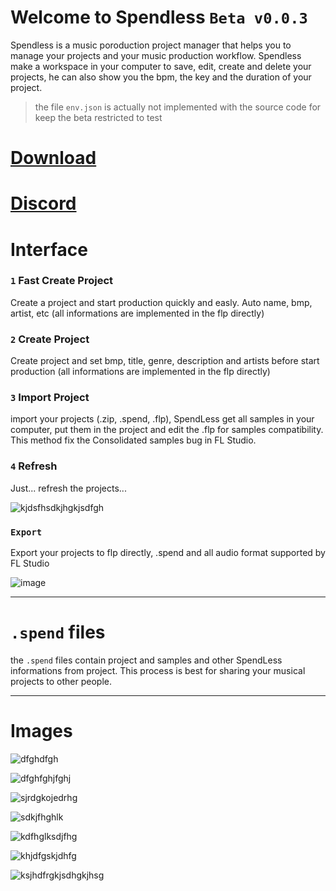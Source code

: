# Welcome to Spendless `Beta v0.0.3`

Spendless is a music poroduction project manager that helps you to manage your projects and your music production workflow.
Spendless make a workspace in your computer to save, edit, create and delete your projects, he can also show you the bpm, the key and the duration of your project.

> the file `env.json` is actually not implemented with the source code for keep the beta restricted to test



# [Download](https://github.com/Naaikho/spendless/releases/tag/0.0.2)

# [Discord](https://discord.gg/tHURqGNPq8)



# Interface
### `1` Fast Create Project
Create a project and start production quickly and easly. Auto name, bmp, artist, etc (all informations are implemented in the flp directly)

### `2` Create Project
Create project and set bmp, title, genre, description and artists before start production (all informations are implemented in the flp directly)

### `3` Import Project
import your  projects (.zip, .spend, .flp), SpendLess get all samples in your computer, put them in the project and edit the .flp for samples compatibility.
This method fix the Consolidated samples bug in FL Studio.

### `4` Refresh
Just... refresh the projects...

![kjdsfhsdkjhgkjsdfgh](https://user-images.githubusercontent.com/62458713/197154545-fb186326-ec84-4aae-b66c-e5d0f1348247.png)

### `Export`
Export your projects to flp directly, .spend and all audio format supported by FL Studio

![image](https://user-images.githubusercontent.com/62458713/197156166-1508bdb6-951d-4d20-8d34-27fcf0ac2eca.png)

---

# `.spend` files
the `.spend` files contain project and samples and other SpendLess informations from project.
This process is best for sharing your musical projects to other people.

---

# Images
![dfghdfgh](https://user-images.githubusercontent.com/62458713/197154526-dd6b80aa-786c-47f6-93d2-ccfbd4620b09.png)

![dfghfghjfghj](https://user-images.githubusercontent.com/62458713/197154528-90628e7e-b87b-41af-9b39-774c1ec5a8e1.png)

![sjrdgkojedrhg](https://user-images.githubusercontent.com/62458713/197154531-42697ba6-2dc1-4b52-bfb0-50ebed2c60c4.png)

![sdkjfhghlk](https://user-images.githubusercontent.com/62458713/197154536-a1b3dc92-2eb8-43ad-9f61-9e6dc3a093b9.png)

![kdfhglksdjfhg](https://user-images.githubusercontent.com/62458713/197154539-05a28c18-b0a7-461e-8868-c89ab1fe12e8.png)

![khjdfgskjdhfg](https://user-images.githubusercontent.com/62458713/197154541-86001abd-f2db-4ee9-8873-f206e5af38e9.png)

![ksjhdfrgkjsdhgkjhsg](https://user-images.githubusercontent.com/62458713/197154543-c81e3693-232c-4d37-87ff-be7b07ef6db8.png)
